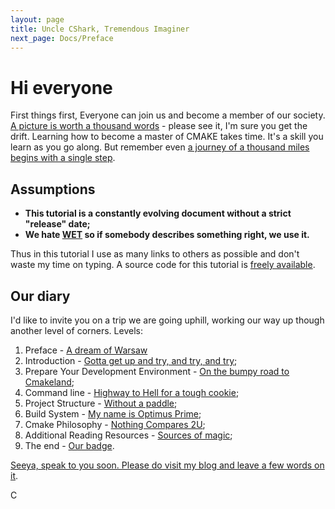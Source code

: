 ```yaml
---
layout: page
title: Uncle CShark, Tremendous Imaginer
next_page: Docs/Preface
---
```


# Hi everyone

First things first,
Everyone can join us and become a member of our society. [A picture is worth a thousand words](Docs/Badge) - please see it, I'm sure you get the drift. Learning how to become a master of CMAKE takes time. It's a skill you learn as you go along. But remember even [a journey of a thousand miles begins with a single step](https://en.wiktionary.org/wiki/a_journey_of_a_thousand_miles_begins_with_a_single_step).  

## Assumptions

- **This tutorial is a constantly evolving document without a strict "release" date;**
- **We hate [WET](https://en.wikipedia.org/wiki/Don%27t_repeat_yourself) so if somebody describes something right, we use it.**  

Thus in this tutorial I use as many links to others as possible and don't waste my time on typing.
A source code for this tutorial is [freely available](https://github.com/UncleCShark/Cmaketopia).

## Our diary

I'd like to invite you on a trip we are going uphill, working our way up though another level of corners.
Levels:

1. Preface - [A dream of Warsaw](Docs/Preface)
2. Introduction - [Gotta get up and try, and try, and try](Docs/Introduction);
3. Prepare Your Development Environment - [On the bumpy road to Cmakeland](Docs/DevelopmentEnvironment);
4. Command line - [Highway to Hell for a tough cookie](Docs/CommandLine);
5. Project Structure - [Without a paddle](Docs/ProjectOrganization);
6. Build System - [My name is Optimus Prime](Docs/BuildSystem);
7. Cmake Philosophy - [Nothing Compares 2U](Docs/CmakePhilosophy);
8. Additional Reading Resources - [Sources of magic](Docs/AdditionalReadingResources);
9. The end - [Our badge](Docs/Badge).

[Seeya, speak to you soon. Please do visit my blog and leave a few words on it](https://unclecshark.github.io/).  

C